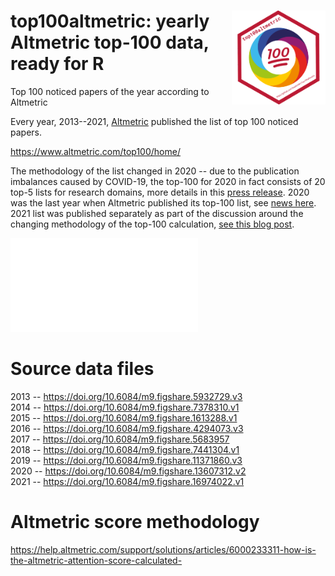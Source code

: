 # <img src="inst/top100altmetric-logo.png" align="right" width="150" height="150" />  top100altmetric: yearly Altmetric top-100 data, ready for R

Top 100 noticed papers of the year according to Altmetric

Every year, 2013--2021, [Altmetric](https://www.altmetric.com) published the list of top 100 noticed papers. 

https://www.altmetric.com/top100/home/

The methodology of the list changed in 2020 -- due to the publication imbalances caused by COVID-19, the top-100 for 2020 in fact consists of 20 top-5 lists for research domains, more details in this [press release](https://www.altmetric.com/top100/2020/press-release.pdf). 2020 was the last year when Altmetric published its top-100 list, see [news here](https://www.altmetric.com/altmetric-news/re-imagining-the-top-100). 2021 list was published separately as part of the discussion around the changing methodology of the top-100 calculation, [see this blog post](https://www.altmetric.com/blog/top-100-2021-the-old-school-remix/).

![](out/attention-score.pdf)


# Source data files

2013 -- https://doi.org/10.6084/m9.figshare.5932729.v3  
2014 -- https://doi.org/10.6084/m9.figshare.7378310.v1  
2015 -- https://doi.org/10.6084/m9.figshare.1613288.v1  
2016 -- https://doi.org/10.6084/m9.figshare.4294073.v3  
2017 -- https://doi.org/10.6084/m9.figshare.5683957  
2018 -- https://doi.org/10.6084/m9.figshare.7441304.v1  
2019 -- https://doi.org/10.6084/m9.figshare.11371860.v3  
2020 -- https://doi.org/10.6084/m9.figshare.13607312.v2  
2021 -- https://doi.org/10.6084/m9.figshare.16974022.v1



# Altmetric score methodology

https://help.altmetric.com/support/solutions/articles/6000233311-how-is-the-altmetric-attention-score-calculated-
